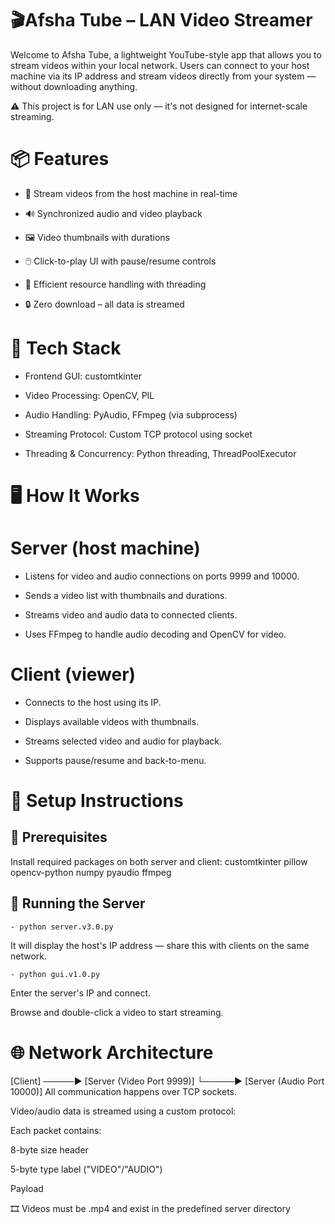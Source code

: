 # 🎬Afsha Tube – LAN Video Streamer
Welcome to Afsha Tube, a lightweight YouTube-style app that allows you to stream videos within your local network. Users can connect to your host machine via its IP address and stream videos directly from your system — without downloading anything.

⚠️ This project is for LAN use only — it's not designed for internet-scale streaming.

# 📦 Features
- 🎥 Stream videos from the host machine in real-time

- 🔊 Synchronized audio and video playback

- 🖼️ Video thumbnails with durations

- 🖱️ Click-to-play UI with pause/resume controls

- 🧠 Efficient resource handling with threading

- 🔒 Zero download – all data is streamed

# 🧰 Tech Stack
- Frontend GUI: customtkinter

- Video Processing: OpenCV, PIL

- Audio Handling: PyAudio, FFmpeg (via subprocess)

- Streaming Protocol: Custom TCP protocol using socket

- Threading & Concurrency: Python threading, ThreadPoolExecutor

# 🖥️ How It Works
# Server (host machine)
- Listens for video and audio connections on ports 9999 and 10000.

- Sends a video list with thumbnails and durations.

- Streams video and audio data to connected clients.

- Uses FFmpeg to handle audio decoding and OpenCV for video.

# Client (viewer)
- Connects to the host using its IP.

- Displays available videos with thumbnails.

- Streams selected video and audio for playback.

- Supports pause/resume and back-to-menu.

# 🧪 Setup Instructions
## 🔧 Prerequisites

Install required packages on both server and client:
customtkinter pillow opencv-python numpy pyaudio ffmpeg

## 🚀 Running the Server
    - python server.v3.0.py
It will display the host's IP address — share this with clients on the same network.

    - python gui.v1.0.py
Enter the server's IP and connect.

Browse and double-click a video to start streaming.

# 🌐 Network Architecture
[Client] ─────► [Server (Video Port 9999)]
        └─────► [Server (Audio Port 10000)]
All communication happens over TCP sockets.

Video/audio data is streamed using a custom protocol:

Each packet contains:

8-byte size header

5-byte type label ("VIDEO"/"AUDIO")

Payload

🎞️ Videos must be .mp4 and exist in the predefined server directory
